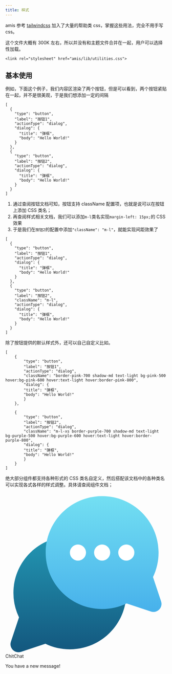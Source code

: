 ```yaml
---
title: 样式
---
```


amis 参考 [tailwindcss](https://tailwindcss.com/) 加入了大量的帮助类 css，掌握这些用法，完全不用手写 css。

这个文件大概有 300K 左右，所以并没有和主题文件合并在一起，用户可以选择性加载。

```
<link rel="stylesheet" href="amis/lib/utilities.css">
```

## 基本使用

例如，下面这个例子，我们内容区渲染了两个按钮，但是可以看到，两个按钮紧贴在一起，并不是很美观，于是我们想添加一定的间隔

```schema:height="100" scope="body"
[
  {
    "type": "button",
    "label": "按钮1",
    "actionType": "dialog",
    "dialog": {
      "title": "弹框",
      "body": "Hello World!"
    }
  },
  {
    "type": "button",
    "label": "按钮2",
    "actionType": "dialog",
    "dialog": {
      "title": "弹框",
      "body": "Hello World!"
    }
  }
]
```

1. 通过查阅按钮文档可知，按钮支持 className 配置项，也就是说可以在按钮上添加 CSS 类名；
2. 再查阅样式相关文档，我们可以添加`m-l`类名实现`margin-left: 15px;`的 CSS 效果
3. 于是我们在`按钮2`的配置中添加`"className": "m-l"`，就能实现间距效果了

```schema:height="100" scope="body"
[
  {
    "type": "button",
    "label": "按钮1",
    "actionType": "dialog",
    "dialog": {
      "title": "弹框",
      "body": "Hello World!"
    }
  },
  {
    "type": "button",
    "label": "按钮2",
    "className": "m-l",
    "actionType": "dialog",
    "dialog": {
      "title": "弹框",
      "body": "Hello World!"
    }
  }
]
```

除了按钮提供的默认样式外，还可以自己自定义比如。

```schema:height="100" scope="body"
[
    {
        "type": "button",
        "label": "按钮1",
        "actionType": "dialog",
        "className": "border-pink-700 shadow-md text-light bg-pink-500 hover:bg-pink-600 hover:text-light hover:border-pink-800",
        "dialog": {
        "title": "弹框",
        "body": "Hello World!"
        }
    },

    {
        "type": "button",
        "label": "按钮2",
        "actionType": "dialog",
        "className": "m-l-xs border-purple-700 shadow-md text-light bg-purple-500 hover:bg-purple-600 hover:text-light hover:border-purple-800",
        "dialog": {
        "title": "弹框",
        "body": "Hello World!"
        }
    }
]
```

绝大部分组件都支持各种形式的 CSS 类名自定义，然后搭配该文档中的各种类名可以实现各式各样的样式调整。具体请查阅组件文档；

<div class="rounded-t-xl overflow-hidden bg-blue-100 p-x-6 p-y-12">
    <div class="p-6 m-auto max-w-sm m-x-auto bg-white rounded-xl shadow-md flex items-center space-x-4">
    <div class="flex-shrink-0">
        <svg class="h-12 w-12" viewBox="0 0 40 40" xmlns="http://www.w3.org/2000/svg"><defs><linearGradient x1="50%" y1="0%" x2="50%" y2="100%" id="a"><stop stop-color="#2397B3" offset="0%"></stop><stop stop-color="#13577E" offset="100%"></stop></linearGradient><linearGradient x1="50%" y1="0%" x2="50%" y2="100%" id="b"><stop stop-color="#73DFF2" offset="0%"></stop><stop stop-color="#47B1EB" offset="100%"></stop></linearGradient></defs><g fill="none" fill-rule="evenodd"><path d="M28.872 22.096c.084.622.128 1.258.128 1.904 0 7.732-6.268 14-14 14-2.176 0-4.236-.496-6.073-1.382l-6.022 2.007c-1.564.521-3.051-.966-2.53-2.53l2.007-6.022A13.944 13.944 0 0 1 1 24c0-7.331 5.635-13.346 12.81-13.95A9.967 9.967 0 0 0 13 14c0 5.523 4.477 10 10 10a9.955 9.955 0 0 0 5.872-1.904z" fill="url(#a)" transform="translate(1 1)"></path><path d="M35.618 20.073l2.007 6.022c.521 1.564-.966 3.051-2.53 2.53l-6.022-2.007A13.944 13.944 0 0 1 23 28c-7.732 0-14-6.268-14-14S15.268 0 23 0s14 6.268 14 14c0 2.176-.496 4.236-1.382 6.073z" fill="url(#b)" transform="translate(1 1)"></path><path d="M18 17a2 2 0 1 0 0-4 2 2 0 0 0 0 4zM24 17a2 2 0 1 0 0-4 2 2 0 0 0 0 4zM30 17a2 2 0 1 0 0-4 2 2 0 0 0 0 4z" fill="#FFF"></path></g></svg>
    </div>
    <div>
        <div class="text-xl font-medium text-black">ChitChat</div>
        <p class="text-gray-500">You have a new message!</p>
    </div>
    </div>
</div>
